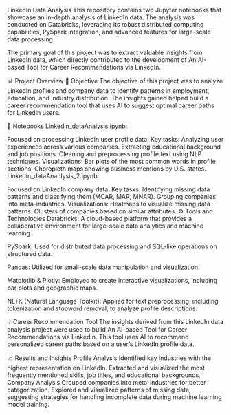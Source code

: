LinkedIn Data Analysis
This repository contains two Jupyter notebooks that showcase an in-depth analysis of LinkedIn data. The analysis was conducted on Databricks, leveraging its robust distributed computing capabilities, PySpark integration, and advanced features for large-scale data processing.

The primary goal of this project was to extract valuable insights from LinkedIn data, which directly contributed to the development of An AI-based Tool for Career Recommendations via LinkedIn.

📊 Project Overview
🎯 Objective
The objective of this project was to analyze LinkedIn profiles and company data to identify patterns in employment, education, and industry distribution. The insights gained helped build a career recommendation tool that uses AI to suggest optimal career paths for LinkedIn users.

📝 Notebooks
Linkedin_dataAnalysis.ipynb:

Focused on processing LinkedIn user profile data.
Key tasks:
Analyzing user experiences across various companies.
Extracting educational background and job positions.
Cleaning and preprocessing profile text using NLP techniques.
Visualizations:
Bar plots of the most common words in profile sections.
Choropleth maps showing business mentions by U.S. states.
Linkedin_dataAnanlysis_2.ipynb:

Focused on LinkedIn company data.
Key tasks:
Identifying missing data patterns and classifying them (MCAR, MAR, MNAR).
Grouping companies into meta-industries.
Visualizations:
Heatmaps to visualize missing data patterns.
Clusters of companies based on similar attributes.
⚙️ Tools and Technologies
Databricks:
A cloud-based platform that provides a collaborative environment for large-scale data analytics and machine learning.

PySpark:
Used for distributed data processing and SQL-like operations on structured data.

Pandas:
Utilized for small-scale data manipulation and visualization.

Matplotlib & Plotly:
Employed to create interactive visualizations, including bar plots and geographic maps.

NLTK (Natural Language Toolkit):
Applied for text preprocessing, including tokenization and stopword removal, to analyze profile descriptions.

💡 Career Recommendation Tool
The insights derived from this LinkedIn data analysis project were used to build An AI-based Tool for Career Recommendations via LinkedIn. This tool uses AI to recommend personalized career paths based on a user’s LinkedIn profile data.

📈 Results and Insights
Profile Analysis
Identified key industries with the highest representation on LinkedIn.
Extracted and visualized the most frequently mentioned skills, job titles, and educational backgrounds.
Company Analysis
Grouped companies into meta-industries for better categorization.
Explored and visualized patterns of missing data, suggesting strategies for handling incomplete data during machine learning model training.
